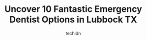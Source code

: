 ---
layout: ampstory
image: https://i0.wp.com/www.depkes.org/wp-content/uploads/2023/06/emergency-dentist-0-in-lubbock-tx-1685863741.jpeg?resize=640,853
author: techidn
featured: false
description: Discover the impressive array of Emergency Dentist options in Lubbock TX, where you can find 10 of the largest Emergency Dentist establishments in the area. From renowned classics to hidden 
title: Uncover 10 Fantastic Emergency Dentist Options in Lubbock TX
cover:
   title: Uncover 10 Fantastic Emergency Dentist Options in Lubbock TX
   subtitle: Rickpate
   background: https://www.depkes.org/wp-content/uploads/2023/06/emergency-dentist-0-in-lubbock-tx-1685863741.jpeg

pages: 
 - layout: thirds
   top: <h1>#1 Abbeville Dentistry</h1>
   bottom: "<p>The dentist that helped me was fantastic. Super helpful and made me feel like a priority. His last name starts with a T. Im not super comfortable in a dentist office u</p>"
   background: https://www.depkes.org/wp-content/uploads/2023/06/emergency-dentist-1-in-lubbock-tx-1685863742.jpeg
   backgroundblur: true
 - layout: thirds
   top: <h1>#2 Familia Dental</h1>
   bottom: "<p>My daughter and I both are seen here and theyre wonderful. All the providers are knowledgeable and friendly, they offer down to earth realistic options for regular wor</p>"
   background: https://www.depkes.org/wp-content/uploads/2023/06/emergency-dentist-2-in-lubbock-tx-1685863742.jpeg
   cta:
      link: https://www.depkes.org/blog/uncover-10-fantastic-emergency-dentist-options-in-lubbock-tx/
      text: Uncover 10 Fantastic Emergency Dentist Options in Lubbock TX
 - layout: thirds
   top: <h1>#3 Yellow House Dental & Implant Center - Lubbock</h1>
   bottom: "<p>2420 Quaker Ave Suite 104, Lubbock, TX 79410, United States</p>"
   background: https://www.depkes.org/wp-content/uploads/2023/06/emergency-dentist-3-in-lubbock-tx-1685863742.jpeg
   cta:
      link: https://www.depkes.org/blog/uncover-10-fantastic-emergency-dentist-options-in-lubbock-tx/
      text: Uncover 10 Fantastic Emergency Dentist Options in Lubbock TX
 - layout: thirds
   top: <h1>#4 Kevin Shively, DMD, PLLC - Family & Cosmetic Dentistry</h1>
   bottom: "<p>12219 Quaker Ave suite c, Lubbock, TX 79424, United States</p>"
   background: https://images.unsplash.com/photo-1536745287225-21d689278fd1?ixlib=rb-4.0.3&ixid=MnwxMjA3fDB8MHxwaG90by1wYWdlfHx8fGVufDB8fHx8&auto=format&fit=crop&w=640&h=853&q=80
   cta:
      link: https://www.depkes.org/blog/uncover-10-fantastic-emergency-dentist-options-in-lubbock-tx/
      text: Uncover 10 Fantastic Emergency Dentist Options in Lubbock TX
 - layout: thirds
   top: <h1>#5 Lubbock Dental Care</h1>
   bottom: "<p>7805 Slide Rd, Lubbock, TX 79424, United States</p>"
   background: https://images.unsplash.com/photo-1546497974-b213c9efb599?ixlib=rb-4.0.3&ixid=MnwxMjA3fDB8MHxwaG90by1wYWdlfHx8fGVufDB8fHx8&auto=format&fit=crop&w=640&h=853&q=80
   cta:
      link: https://www.depkes.org/blog/uncover-10-fantastic-emergency-dentist-options-in-lubbock-tx/
      text: Uncover 10 Fantastic Emergency Dentist Options in Lubbock TX
 - layout: thirds
   top: <h1>#6 Frankford Dental Group</h1>
   bottom: "<p>5730 66th St, Lubbock, TX 79424, United States</p>"
   background: https://images.unsplash.com/photo-1632260260864-caf7fde5ec36?ixlib=rb-4.0.3&ixid=MnwxMjA3fDB8MHxwaG90by1wYWdlfHx8fGVufDB8fHx8&auto=format&fit=crop&w=640&h=853&q=80
   cta:
      link: https://www.depkes.org/blog/uncover-10-fantastic-emergency-dentist-options-in-lubbock-tx/
      text: Uncover 10 Fantastic Emergency Dentist Options in Lubbock TX
 - layout: thirds
   top: <h1>#7 Advanced Dental Care & Aesthetics</h1>
   bottom: "<p>3233 63rd St Suite C, Lubbock, TX 79413, United States</p>"
   background: https://images.unsplash.com/photo-1524169358666-79f22534bc6e?ixlib=rb-4.0.3&ixid=MnwxMjA3fDB8MHxwaG90by1wYWdlfHx8fGVufDB8fHx8&auto=format&fit=crop&w=640&h=853&q=80
   cta:
      link: https://www.depkes.org/blog/uncover-10-fantastic-emergency-dentist-options-in-lubbock-tx/
      text: Uncover 10 Fantastic Emergency Dentist Options in Lubbock TX
 - layout: thirds
   middle: Continue reading...
   background: https://images.unsplash.com/photo-1564951434112-64d74cc2a2d7?ixlib=rb-4.0.3&ixid=MnwxMjA3fDB8MHxwaG90by1wYWdlfHx8fGVufDB8fHx8&auto=format&fit=crop&w=640&h=853&q=80
   cta:
      link: https://www.depkes.org/blog/uncover-10-fantastic-emergency-dentist-options-in-lubbock-tx/
      text: Uncover 10 Fantastic Emergency Dentist Options in Lubbock TX
      
---